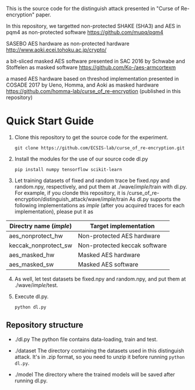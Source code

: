 This is the source code for the distinguish attack presented in "Curse of Re-encryption" paper.

In this repository, we targetted
non-protected SHAKE (SHA3) and AES in pqm4 as non-protected software
https://github.com/mupq/pqm4

SASEBO AES hardware as non-protected hardware
http://www.aoki.ecei.tohoku.ac.jp/crypto/

a bit-sliced masked AES software presented in SAC 2016 by Schwabe and Stoffelen as masked software
https://github.com/Ko-/aes-armcortexm

a mased AES hardware based on threshod implementation presented in COSADE 2017 by Ueno, Homma, and Aoki as masked hardware
https://github.com/homma-lab/curse_of_re-encryption (published in this repository)

# Quick Start Guide

1. Clone this repository to get the source code for the experiment.

    ```git clone https://github.com/ECSIS-lab/curse_of_re-encryption.git```

2. Install the modules for the use of our source code dl.py

    ```pip install numpy tensorflow scikit-learn```

3. Let training datasets of fixed and random trace be fixed.npy and random.npy, respectively, and put them at ./wave/_imple_/train with dl.py.
   For example, if you clonde this repository, it is /curse_of_re-encryption/distinguish_attack/wave/_imple_/train
   As dl.py supports the following implementations as _imple_ (after you acquired traces for each implementation), please put it as
  
| Directry name (_imple_) | Target implementation |
| -------------- | ---- |
| aes_nonprotect_hw | Non-protected AES hardware |
| keccak_nonprotect_sw | Non-protected keccak software |
| aes_masked_hw | Masked AES hardware |
| aes_masked_sw | Masked AES software | 

4. As well, let test datasets be fixed.npy and random.npy, and put them at ./wave/_imple_/test.
    
5. Execute dl.py.

   ```python dl.py``` 
   
## Repository structure 
- ./dl.py
The python file contains data-loading, train and test.

- ./dataset
The directory containing the datasets used in this distinguish attack. 
It's in .zip format, so you need to unzip it before running ```python dl.py```.

- ./model
The directory where the trained models will be saved after running dl.py.
